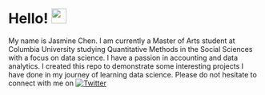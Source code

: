 # Hello! <img src="https://raw.githubusercontent.com/MartinHeinz/MartinHeinz/master/wave.gif" width="30px">
My name is Jasmine Chen. I am currently a Master of Arts student at Columbia University studying Quantitative Methods in the Social Sciences with a focus on data science. I have a passion in accounting and data analytics. I created this repo to demonstrate some interesting projects I have done in my journey of learning data science. Please do not hesitate to connect with me on [![Twitter][1.2]][1]

<!-- Icons -->

[1.2]: <"https://github.com/jasminechen122/dsjourney/blob/main/image/Linkedin.png" width="600" height="300">

<!-- Links to your social media accounts -->

[1]: https://www.linkedin.com/in/jasmine-chen0122/
